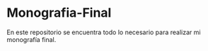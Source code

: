 # Monografia-Final

En este repositorio se encuentra todo lo necesario para realizar mi monografía final.
